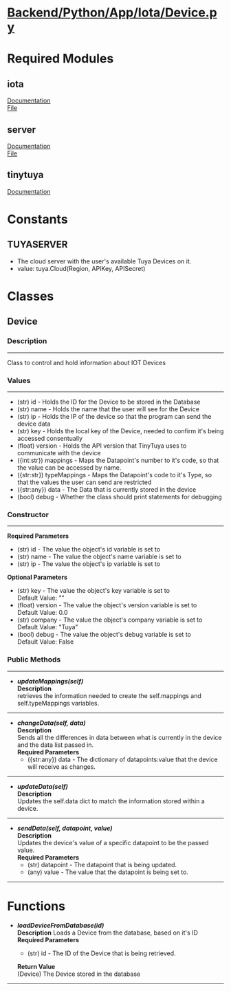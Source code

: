 # [Backend/Python/App/Iota/Device.py](../python/app/iota/Device.py)
# Required Modules
## iota
[Documentation](Iota-__init__-Documentation.md)\
[File](../python/app/iota/__init__.py)

## server
[Documentation]()\
[File](../python/app/server.py)

## tinytuya
[Documentation](https://pypi.org/project/tinytuya/1.1.2/)

# Constants
## TUYASERVER
- The cloud server with the user's available Tuya Devices on it.
- value: tuya.Cloud(Region, APIKey, APISecret)

# Classes
## Device
### Description
---
Class to control and hold information about IOT Devices

### Values
---
- (str) id - Holds the ID for the Device to be stored in the Database
- (str) name - Holds the name that the user will see for the Device
- (str) ip - Holds the IP of the device so that the program can send the device data
- (str) key - Holds the local key of the Device, needed to confirm it's being accessed consentually
- (float) version - Holds the API version that TinyTuya uses to communicate with the device
- ({int:str}) mappings - Maps the Datapoint's number to it's code, so that the value can be accessed by name.
- ({str:str}) typeMappings - Maps the Datapoint's code to it's Type, so that the values the user can send are restricted
- ({str:any}) data - The Data that is currently stored in the device 
- (bool) debug - Whether the class should print statements for debugging

### Constructor
---
**Required Parameters**
- (str) id - The value the object's id variable is set to
- (str) name - The value the object's name variable is set to
- (str) ip - The value the object's ip variable is set to

**Optional Parameters**
- (str) key - The value the object's key variable is set to\
  Default Value: ""
- (float) version - The value the object's version variable is set to\
  Default Value: 0.0
- (str) company - The value the object's company variable is set to\
  Default Value: "Tuya"
- (bool) debug - The value the object's debug variable is set to\
  Default Value: False

### Public Methods
---
- ***updateMappings(self)***\
  **Description**\
  retrieves the information needed to create the self.mappings and self.typeMappings variables.
---
- ***changeData(self, data)***\
  **Description**\
  Sends all the differences in data between what is currently in the device and the data list passed in.\
  **Required Parameters**
  - ({str:any}) data - The dictionary of datapoints:value that the device will receive as changes.
---
- ***updateData(self)***\
  **Description**\
  Updates the self.data dict to match the information stored within a device.
---
- ***sendData(self, datapoint, value)***\
  **Description**\
  Updates the device's value of a specific datapoint to be the passed value.\
  **Required Parameters**
  - (str) datapoint - The datapoint that is being updated.
  - (any) value - The value that the datapoint is being set to.
---
# Functions
- ***loadDeviceFromDatabase(id)***\
  **Description**
  Loads a Device from the database, based on it's ID
  **Required Parameters**
  - (str) id - The ID of the Device that is being retrieved.
  
  **Return Value**\
  (Device) The Device stored in the database
---